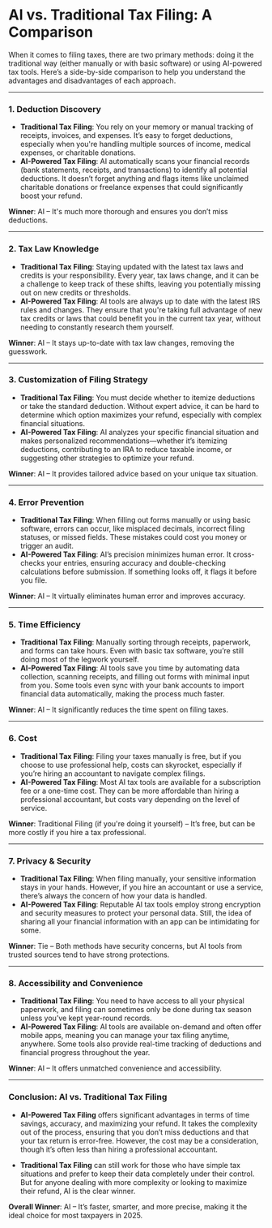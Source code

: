 # AI vs. Traditional Tax Filing: A Comparison

When it comes to filing taxes, there are two primary methods: doing it the traditional way (either manually or with basic software) or using AI-powered tax tools. Here’s a side-by-side comparison to help you understand the advantages and disadvantages of each approach.

---

### **1. Deduction Discovery**
- **Traditional Tax Filing**: You rely on your memory or manual tracking of receipts, invoices, and expenses. It’s easy to forget deductions, especially when you're handling multiple sources of income, medical expenses, or charitable donations.
- **AI-Powered Tax Filing**: AI automatically scans your financial records (bank statements, receipts, and transactions) to identify all potential deductions. It doesn’t forget anything and flags items like unclaimed charitable donations or freelance expenses that could significantly boost your refund.

**Winner**: AI – It's much more thorough and ensures you don’t miss deductions.

---

### **2. Tax Law Knowledge**
- **Traditional Tax Filing**: Staying updated with the latest tax laws and credits is your responsibility. Every year, tax laws change, and it can be a challenge to keep track of these shifts, leaving you potentially missing out on new credits or thresholds.
- **AI-Powered Tax Filing**: AI tools are always up to date with the latest IRS rules and changes. They ensure that you're taking full advantage of new tax credits or laws that could benefit you in the current tax year, without needing to constantly research them yourself.

**Winner**: AI – It stays up-to-date with tax law changes, removing the guesswork.

---

### **3. Customization of Filing Strategy**
- **Traditional Tax Filing**: You must decide whether to itemize deductions or take the standard deduction. Without expert advice, it can be hard to determine which option maximizes your refund, especially with complex financial situations.
- **AI-Powered Tax Filing**: AI analyzes your specific financial situation and makes personalized recommendations—whether it’s itemizing deductions, contributing to an IRA to reduce taxable income, or suggesting other strategies to optimize your refund.

**Winner**: AI – It provides tailored advice based on your unique tax situation.

---

### **4. Error Prevention**
- **Traditional Tax Filing**: When filling out forms manually or using basic software, errors can occur, like misplaced decimals, incorrect filing statuses, or missed fields. These mistakes could cost you money or trigger an audit.
- **AI-Powered Tax Filing**: AI’s precision minimizes human error. It cross-checks your entries, ensuring accuracy and double-checking calculations before submission. If something looks off, it flags it before you file.

**Winner**: AI – It virtually eliminates human error and improves accuracy.

---

### **5. Time Efficiency**
- **Traditional Tax Filing**: Manually sorting through receipts, paperwork, and forms can take hours. Even with basic tax software, you’re still doing most of the legwork yourself.
- **AI-Powered Tax Filing**: AI tools save you time by automating data collection, scanning receipts, and filling out forms with minimal input from you. Some tools even sync with your bank accounts to import financial data automatically, making the process much faster.

**Winner**: AI – It significantly reduces the time spent on filing taxes.

---

### **6. Cost**
- **Traditional Tax Filing**: Filing your taxes manually is free, but if you choose to use professional help, costs can skyrocket, especially if you’re hiring an accountant to navigate complex filings.
- **AI-Powered Tax Filing**: Most AI tax tools are available for a subscription fee or a one-time cost. They can be more affordable than hiring a professional accountant, but costs vary depending on the level of service.

**Winner**: Traditional Filing (if you're doing it yourself) – It’s free, but can be more costly if you hire a tax professional.

---

### **7. Privacy & Security**
- **Traditional Tax Filing**: When filing manually, your sensitive information stays in your hands. However, if you hire an accountant or use a service, there’s always the concern of how your data is handled.
- **AI-Powered Tax Filing**: Reputable AI tax tools employ strong encryption and security measures to protect your personal data. Still, the idea of sharing all your financial information with an app can be intimidating for some.

**Winner**: Tie – Both methods have security concerns, but AI tools from trusted sources tend to have strong protections.

---

### **8. Accessibility and Convenience**
- **Traditional Tax Filing**: You need to have access to all your physical paperwork, and filing can sometimes only be done during tax season unless you’ve kept year-round records.
- **AI-Powered Tax Filing**: AI tools are available on-demand and often offer mobile apps, meaning you can manage your tax filing anytime, anywhere. Some tools also provide real-time tracking of deductions and financial progress throughout the year.

**Winner**: AI – It offers unmatched convenience and accessibility.

---

### **Conclusion: AI vs. Traditional Tax Filing**
- **AI-Powered Tax Filing** offers significant advantages in terms of time savings, accuracy, and maximizing your refund. It takes the complexity out of the process, ensuring that you don’t miss deductions and that your tax return is error-free. However, the cost may be a consideration, though it’s often less than hiring a professional accountant.
  
- **Traditional Tax Filing** can still work for those who have simple tax situations and prefer to keep their data completely under their control. But for anyone dealing with more complexity or looking to maximize their refund, AI is the clear winner.

**Overall Winner**: AI – It’s faster, smarter, and more precise, making it the ideal choice for most taxpayers in 2025.
